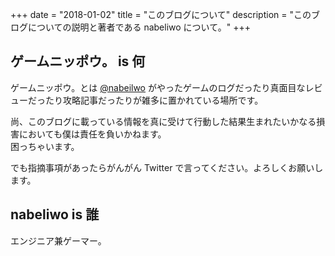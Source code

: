 +++
date        = "2018-01-02"
title       = "このブログについて"
description = "このブログについての説明と著者である nabeliwo について。"
+++

## ゲームニッポウ。 is 何

ゲームニッポウ。とは [@nabeilwo](https://twitter.com/nabeliwo) がやったゲームのログだったり真面目なレビューだったり攻略記事だったりが雑多に置かれている場所です。

尚、このブログに載っている情報を真に受けて行動した結果生まれたいかなる損害においても僕は責任を負いかねます。  
困っちゃいます。

でも指摘事項があったらがんがん Twitter で言ってください。よろしくお願いします。

## nabeliwo is 誰

エンジニア兼ゲーマー。

